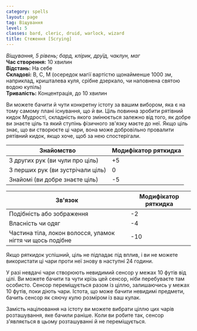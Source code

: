 ```yaml
---
category: spells
layout: page
tag: Віщування
level: 5
classes: bard, cleric, druid, warlock, wizard
title: Стеження [Scrying]
---
```


_Віщування, 5 рівень; бард, клірик, друїд, чаклун, маг_   
**Час створення:** 10 хвилин    
**Відстань:** На себе    
**Складові:** В, С, М (осередок магії вартістю щонайменше 1000 зм, наприклад, кришталева куля, срібне дзеркало, чи наповнена святою водою купіль)    
**Тривалість:** Концентрація, до 10 хвилин   

Ви можете бачити й чути конкретну істоту за вашим вибором, яка є на тому самому плані існування, що й ви. Ціль повинна зробити рятівний кидок Мудрості, складність якого змінюється залежно від того, як добре ви знаєте ціль та який ступінь фізичного зв'язку маєте до неї. Якщо ціль знає, що ви створюєте ці чари, вона може добровільно провалити рятівний кидок, якщо хоче, щоб за нею спостерігали.  

| Знайомство                                                | Модифікатор ряткидка |
| --------------------------------------------------------- | -------------------- |
| З других рук (ви чули про ціль)                           | +5                   |
| З перших рук (ви зустрічали ціль)                         | 0                    |
| Знайомі (ви добре знаєте ціль)                            | -5                   |


| Зв'язок                                                   | Модифікатор ряткидка |
| ---------------------------------------------------       | ---------------      |
| Подібність або зображення                                 | -2                   |
| Власність чи одяг                                         | -4                   |
| Частина тіла, локон волосся, уламок нігтя чи щось подібне | -10                  |

Якщо ряткидок успішний, ціль не підпадає під вплив, і ви не можете використати ці чари проти неї знову в наступні 24 години.  
    
У разі невдачі чари створюють невидимий сенсор у межах 10 футів від цілі. Ви можете бачити та чути крізь цей сенсор, ніби перебуваєте там особисто. Сенсор переміщується разом із ціллю, залишаючись у межах 10 футів, поки діють чари. Істота, що може бачити невидимі предмети, бачить сенсор як cяючу кулю розміром із ваш кулак.    

Замість націлювання на істоту ви можете вибрати ціллю цих чарів розташування, яке бачили раніше. Коли ви робите так, сенсор з'являється в цьому розташуванні й не переміщується. 
